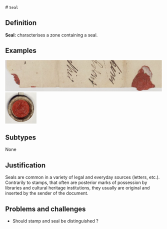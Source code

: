 # `Seal`

## Definition

**Seal:** characterises a zone containing a seal.

## Examples

<img src="btv1b10540051s_f273.jpg" height="100px">
<img src="btv1b550082631_f1.jpg" height="100px">

## Subtypes

None

## Justification

Seals are common in a variety of legal and everyday sources (letters, etc.). Contrarily to stamps, that often are posterior marks of possession by libraries and cultural heritage institutions, they usually are original and inserted by the sender of the document.

## Problems and challenges

- Should stamp and seal be distinguished ?

